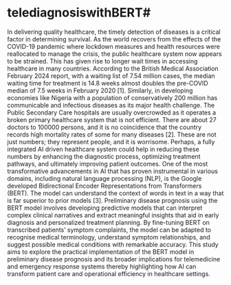 # telediagnosiswithBERT#
In delivering quality healthcare, the timely detection of diseases is a critical factor in determining survival. As the world recovers from the effects of the COVID-19 pandemic where lockdown measures and health resources were reallocated to manage the crisis, the public healthcare system now appears to be strained. This has given rise to longer wait times in accessing healthcare in many countries. According to the British Medical Association February 2024 report, with a waiting list of 7.54 million cases, the median waiting time for treatment is 14.8 weeks almost doubles the pre-COVID median of 7.5 weeks in February 2020 [1]. Similarly, in developing economies like Nigeria with a population of conservatively 200 million has communicable and infectious diseases as its major health challenge. The Public Secondary Care hospitals are usually overcrowded as it operates a broken primary healthcare system that is not efficient. There are about 27 doctors to 100000 persons, and it is no coincidence that the country records high mortality rates of some for many diseases [2]. These are not just numbers; they represent people, and it is worrisome.
	Perhaps, a fully integrated AI driven healthcare system could help in reducing these numbers by enhancing the diagnostic process, optimizing treatment pathways, and ultimately improving patient outcomes. One of the most transformative advancements in AI that has proven instrumental in various domains, including natural language processing (NLP), is the Google developed Bidirectional Encoder Representations from Transformers (BERT).  The model can understand the context of words in text in a way that is far superior to prior models [3]. 
	Preliminary disease prognosis using the BERT model involves developing predictive models that can interpret complex clinical narratives and extract meaningful insights that aid in early diagnosis and personalized treatment planning. By fine-tuning BERT on transcribed patients’ symptom complaints, the model can be adapted to recognise medical terminology, understand symptom relationships, and suggest possible medical conditions with remarkable accuracy.
	This study aims to explore the practical implementation of the BERT model in preliminary disease prognosis and its broader implications for telemedicine and emergency response systems thereby highlighting how AI can transform patient care and operational efficiency in healthcare settings.

